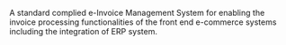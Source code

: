 A standard complied e-Invoice Management System for enabling the invoice processing functionalities of the front end e-commerce systems including the integration of ERP system.